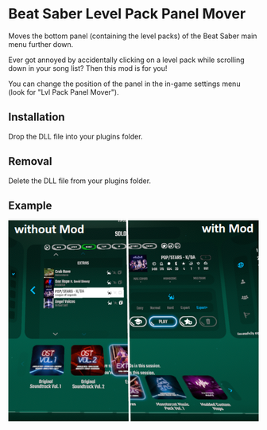 # Beat Saber Level Pack Panel Mover

Moves the bottom panel (containing the level packs) of the Beat Saber main menu further down.

Ever got annoyed by accidentally clicking on a level pack while scrolling down in your song list? Then this mod is for you! 

You can change the position of the panel in the in-game settings menu (look for "Lvl Pack Panel Mover").


## Installation

Drop the DLL file into your plugins folder. 

## Removal

Delete the DLL file from your plugins folder.


## Example
![Screenshot showing the panel position without and with the mod installed](media/example.png)
